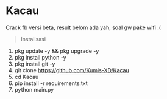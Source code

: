 # Kacau
Crack fb versi beta, result belom ada yah, soal gw pake wifi :(

> Instalisasi
1. pkg update -y && pkg upgrade -y
2. pkg install python -y
3. pkg install git -y
4. git clone https://github.com/Kumis-XD/Kacau
5. cd Kacau
6. pip install -r requirements.txt
7. python main.py
